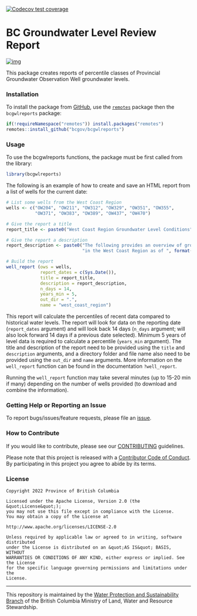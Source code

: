 
<!-- badges: start -->

[![Codecov test
coverage](https://codecov.io/gh/bcgov/bcgwlreports/branch/main/graph/badge.svg)](https://app.codecov.io/gh/bcgov/bcgwlreports?branch=main)
<!-- badges: end -->

# BC Groundwater Level Review Report

[![img](https://img.shields.io/badge/Lifecycle-Maturing-007EC6)](https://github.com/bcgov/repomountie/blob/master/doc/lifecycle-badges.md)

This package creates reports of percentile classes of Provincial
Groundwater Observation Well groundwater levels.

### Installation

To install the package from
[GitHub](https://github.com/bcgov/bcgwlreports), use the
[`remotes`](https://cran.r-project.org/package=remotes) package then the
`bcgwlreports` package:

``` r
if(!requireNamespace("remotes")) install.packages("remotes")
remotes::install_github("bcgov/bcgwlreports")
```

### Usage

To use the bcgwlreports functions, the package must be first called from
the library:

``` r
library(bcgwlreports)
```

The following is an example of how to create and save an HTML report
from a list of wells for the current date:

``` r
# List some wells from the West Coast Region
wells <- c("OW204", "OW211", "OW312", "OW329", "OW351", "OW355", 
           "OW371", "OW383", "OW389", "OW437", "OW470")

# Give the report a title
report_title <- paste0("West Coast Region Groundwater Level Conditions")

# Give the report a description
report_description <- paste0("The following provides an overview of groundwater (GW) conditions ",
                             "in the West Coast Region as of ", format(Sys.Date(), format = "%B %d, %Y"), ".")

# Build the report
well_report (ows = wells,
             report_dates = c(Sys.Date()),
             title = report_title,
             description = report_description,
             n_days = 14,
             years_min = 5,
             out_dir = ".",
             name = "west_coast_region")
```

This report will calculate the percentiles of recent data compared to
historical water levels. The report will look for data on the reporting
date (`report_dates` argument) and will look back 14 days (`n_days`
argument; will also look forward 14 days if a previous date selected).
Minimum 5 years of level data is required to calculate a percentile
(`years_min` argument). The title and description of the report need to
be provided using the `title` and `description` arguments, and a
directory folder and file name also need to be provided using the
`out_dir` and `name` arguments. More information on the `well_report`
function can be found in the documentation `?well_report`.

Running the `well_report` function may take several minutes (up to 15-20
min if many) depending on the number of wells provided (to download and
combine the information).

### Getting Help or Reporting an Issue

To report bugs/issues/feature requests, please file an
[issue](https://github.com/bcgov/groundwater-level-review-report/issues).

### How to Contribute

If you would like to contribute, please see our
[CONTRIBUTING](CONTRIBUTING.md) guidelines.

Please note that this project is released with a [Contributor Code of
Conduct](CODE_OF_CONDUCT.md). By participating in this project you agree
to abide by its terms.

### License

    Copyright 2022 Province of British Columbia

    Licensed under the Apache License, Version 2.0 (the &quot;License&quot;);
    you may not use this file except in compliance with the License.
    You may obtain a copy of the License at

    http://www.apache.org/licenses/LICENSE-2.0

    Unless required by applicable law or agreed to in writing, software distributed
    under the License is distributed on an &quot;AS IS&quot; BASIS, WITHOUT
    WARRANTIES OR CONDITIONS OF ANY KIND, either express or implied. See the License
    for the specific language governing permissions and limitations under the
    License.

------------------------------------------------------------------------

This repository is maintained by the [Water Protection and
Sustainability
Branch](https://www2.gov.bc.ca/gov/content/environment/air-land-water/water)
of the British Columbia Ministry of Land, Water and Resource
Stewardship.
